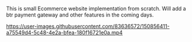 This is small Ecommerce website implementation from scratch. Will add a btr payment gateway and other features in the coming days.



https://user-images.githubusercontent.com/83636572/150856411-a75549d4-5c48-4e2a-bfea-180f16721e0a.mp4

